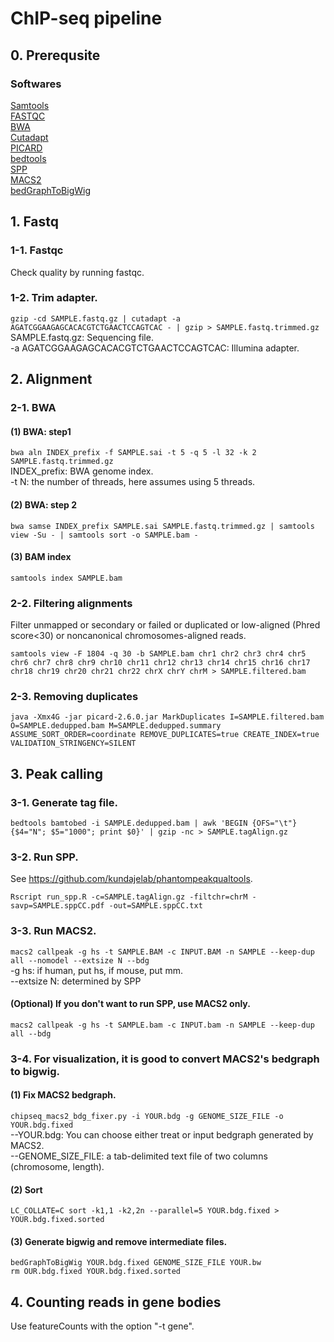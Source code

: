 # ChIP-seq pipeline

## 0. Prerequsite

### Softwares
[Samtools](http://www.htslib.org/)\
[FASTQC](https://www.bioinformatics.babraham.ac.uk/projects/fastqc/)\
[BWA](https://github.com/lh3/bwa)\
[Cutadapt](https://cutadapt.readthedocs.io/en/stable/)\
[PICARD](https://github.com/broadinstitute/picard)\
[bedtools](https://bedtools.readthedocs.io/en/latest/index.html)\
[SPP](https://cran.r-project.org/web/packages/spp/index.html)\
[MACS2](https://github.com/taoliu/MACS)\
[bedGraphToBigWig](http://hgdownload.soe.ucsc.edu/admin/exe)

## 1. Fastq

### 1-1. Fastqc
Check quality by running fastqc.

### 1-2. Trim adapter.
`gzip -cd SAMPLE.fastq.gz | cutadapt -a AGATCGGAAGAGCACACGTCTGAACTCCAGTCAC - | gzip > SAMPLE.fastq.trimmed.gz`\
SAMPLE.fastq.gz: Sequencing file.\
-a AGATCGGAAGAGCACACGTCTGAACTCCAGTCAC: Illumina adapter.

## 2. Alignment

### 2-1. BWA

#### (1) BWA: step1
`bwa aln INDEX_prefix -f SAMPLE.sai -t 5 -q 5 -l 32 -k 2 SAMPLE.fastq.trimmed.gz`\
INDEX_prefix: BWA genome index.\
-t N: the number of threads, here assumes using 5 threads.

#### (2) BWA: step 2
`bwa samse INDEX_prefix SAMPLE.sai SAMPLE.fastq.trimmed.gz | samtools view -Su - | samtools sort -o SAMPLE.bam -`

#### (3) BAM index
`samtools index SAMPLE.bam`

### 2-2. Filtering alignments
Filter unmapped or secondary or failed or duplicated or low-aligned (Phred score<30) or noncanonical chromosomes-aligned reads.

`samtools view -F 1804 -q 30 -b SAMPLE.bam chr1 chr2 chr3 chr4 chr5 chr6 chr7 chr8 chr9 chr10 chr11 chr12 chr13 chr14 chr15 chr16 chr17 chr18 chr19 chr20 chr21 chr22 chrX chrY chrM > SAMPLE.filtered.bam`

### 2-3. Removing duplicates
`java -Xmx4G -jar picard-2.6.0.jar MarkDuplicates I=SAMPLE.filtered.bam O=SAMPLE.dedupped.bam M=SAMPLE.dedupped.summary ASSUME_SORT_ORDER=coordinate REMOVE_DUPLICATES=true CREATE_INDEX=true VALIDATION_STRINGENCY=SILENT`

## 3. Peak calling

### 3-1. Generate tag file.
`bedtools bamtobed -i SAMPLE.dedupped.bam | awk 'BEGIN {OFS="\t"} {$4="N"; $5="1000"; print $0}' | gzip -nc > SAMPLE.tagAlign.gz`

### 3-2. Run SPP.
See https://github.com/kundajelab/phantompeakqualtools.

`Rscript run_spp.R -c=SAMPLE.tagAlign.gz -filtchr=chrM -savp=SAMPLE.sppCC.pdf -out=SAMPLE.sppCC.txt`

### 3-3. Run MACS2.
`macs2 callpeak -g hs -t SAMPLE.BAM -c INPUT.BAM -n SAMPLE --keep-dup all --nomodel --extsize N --bdg`\
-g hs: if human, put hs, if mouse, put mm.\
--extsize N: determined by SPP

#### (Optional) If you don't want to run SPP, use MACS2 only.
`macs2 callpeak -g hs -t SAMPLE.bam -c INPUT.bam -n SAMPLE --keep-dup all --bdg`

### 3-4. For visualization, it is good to convert MACS2's bedgraph to bigwig.

#### (1) Fix MACS2 bedgraph.
`chipseq_macs2_bdg_fixer.py -i YOUR.bdg -g GENOME_SIZE_FILE -o YOUR.bdg.fixed`\
--YOUR.bdg: You can choose either treat or input bedgraph generated by MACS2.\
--GENOME_SIZE_FILE: a tab-delimited text file of two columns (chromosome, length). 

#### (2) Sort
`LC_COLLATE=C sort -k1,1 -k2,2n --parallel=5 YOUR.bdg.fixed > YOUR.bdg.fixed.sorted`

#### (3) Generate bigwig and remove intermediate files.
`bedGraphToBigWig YOUR.bdg.fixed GENOME_SIZE_FILE YOUR.bw` \
`rm OUR.bdg.fixed YOUR.bdg.fixed.sorted`

## 4. Counting reads in gene bodies
Use featureCounts with the option "-t gene".
